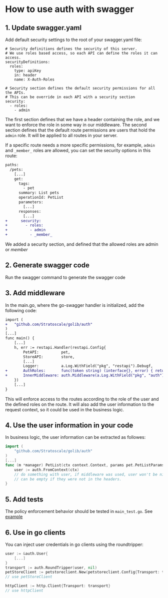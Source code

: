 # How to use auth with swagger

## 1. Update swagger.yaml

Add default security settings to the root of your swagger.yaml file:

```
# Security definitions defines the security of this server.
# We use roles based access, so each API can define the roles it can access.
securityDefinitions:
  roles:
    type: apiKey
    in: header
    name: X-Auth-Roles

# Security section defines the default security permissions for all the APIs.
# This can be override in each API with a security section
security:
  - roles:
    - admin
```

The first section defines that we have a header containing the role, and we want to enforce the
role in some way in our middleware.
The second section defines that the default route permissions are users that hold the `admin` role.
It will be applied to all routes in your server.

If a specific route needs a more specific permissions, for example, `admin` and `_member_` roles are
allowed, you can set the security options in this route:

```diff
paths:
  /pets:
    [...]
    get:
      tags:
        - pet
      summary: List pets
      operationId: PetList
      parameters:
        [...]
      responses:
        [...]
+      security:
+        - roles:
+          - admin
+          - _member_
```

We added a security section, and defined that the allowed roles are admin or _member_

## 2. Generate swagger code

Run the swagger command to generate the swagger code

## 3. Add middleware

In the main.go, where the go-swagger handler is initialized, add the following code:

```diff
import (
+	"github.com/Stratoscale/golib/auth"
)
[...]
func main() {
    [...]
	h, err := restapi.Handler(restapi.Config{
		PetAPI:          pet,
		StoreAPI:        store,
		[...]
		Logger:          a.Log.WithField("pkg", "restapi").Debugf,
+		AuthRoles:       func(token string) (interface{}, error) { return "", nil },
+		InnerMiddleware: auth.Middleware(a.Log.WithField("pkg", "auth")),
	})
	[...]
}
```

This will enforce access to the routes according to the role of the user and the defined
roles on the route. It will also add the user information to the request context, so it
could be used in the business logic.

## 4. Use the user information in your code

In business logic, the user information can be extracted as followes:

```go
import (
	"github.com/Stratoscale/golib/auth"
)
[...]
func (m *manager) PetList(ctx context.Context, params pet.PetListParams) middleware.Responder {
    user := auth.FromContext(ctx)
    // do something with user, if middleware was used, user won't be nil here, however, it's fields
    // can be empty if they were not in the headers.
}
```

## 5. Add tests

The policy enforcement behavior should be tested in `main_test.go`.
See [example](https://github.com/Stratoscale/go-template/blob/9bb00615a88a950aa47caeb29bdce7ec0d8b2274/example-pet-store/main_test.go#L40)

## 6. Use in go clients

You can inject user credentials in go clients using the roundtripper:

```go
user := &auth.User{
    [...]
}
transport := auth.RoundTripper(user, nil)
petStoreClient := petstoreclient.New(petstoreclient.Config{Transport: transport})
// use petStoreClient

httpClient := http.Client{Transport: transport}
// use httpClient
```
